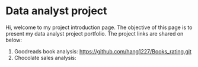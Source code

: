 # Data analyst project 
Hi, welcome to my project introduction page. The objective of this page is to present my data analyst project portfolio. The project links are shared on below:
1. Goodreads book analysis: https://github.com/hang1227/Books_rating.git
2. Chocolate sales analysis: 
